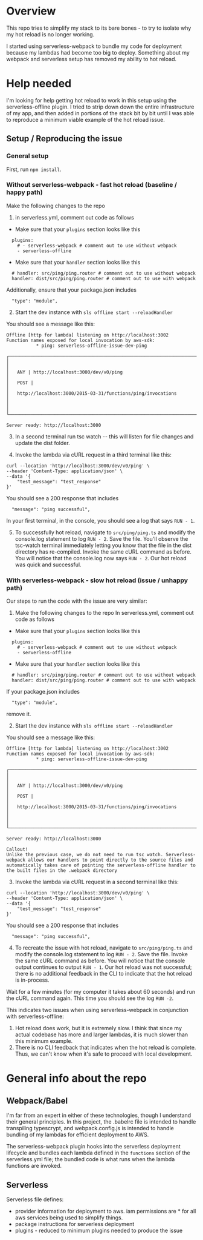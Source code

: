 # Overview
This repo tries to simplify my stack to its bare bones - to try to isolate why my hot reload is no longer working. 

I started using serverless-webpack to bundle my code for deployment because my lambdas had become too big to deploy. Something about my webpack and serverless setup has removed my ability to hot reload.

# Help needed
I'm looking for help getting hot reload to work in this setup using the serverless-offline plugin. I tried to strip down down the entire infrastructure of my app, and then added in portions of the stack bit by bit until I was able to reproduce a minimum viable example of the hot reload issue.

## Setup / Reproducing the issue

### General setup

First, run `npm install`.

### Without serverless-webpack - fast hot reload (baseline / happy path)

Make the following changes to the repo
1. in serverless.yml, comment out code as follows 
- Make sure that your `plugins` section looks like this
```
  plugins:
    # - serverless-webpack # comment out to use without webpack
    - serverless-offline
```
- Make sure that your `handler` section looks like this
```
  # handler: src/ping/ping.router # comment out to use without webpack
  handler: dist/src/ping/ping.router # comment out to use with webpack
```

Additionally, ensure that your package.json includes

```
  "type": "module",
```

2. Start the dev instance with `sls offline start --reloadHandler`

You should see a message like this:

```
Offline [http for lambda] listening on http://localhost:3002
Function names exposed for local invocation by aws-sdk:
           * ping: serverless-offline-issue-dev-ping

┌─────────────────────────────────────────────────────────────────────┐
│                                                                     │
│   ANY | http://localhost:3000/dev/v0/ping                           │
│   POST |                                                            │
│   http://localhost:3000/2015-03-31/functions/ping/invocations       │
│                                                                     │
└─────────────────────────────────────────────────────────────────────┘

Server ready: http://localhost:3000
```

3. In a second terminal run tsc watch -- this will listen for file changes and update the dist folder.

4. Invoke the lambda via cURL request in a third terminal like this:

```
curl --location 'http://localhost:3000/dev/v0/ping' \
--header 'Content-Type: application/json' \
--data '{
    "test_message": "test_response"
}'
```

You should see a 200 response that includes 
```
  "message": "ping successful",
```

In your first terminal, in the console, you should see a log that says `RUN - 1`.

5. To successfully hot reload, navigate to `src/ping/ping.ts` and modify the console.log statement to log `RUN - 2`. Save the file. You'll observe the tsc-watch terminal immediately letting you know that the file in the dist directory has re-compiled. Invoke the same cURL command as before. You will notice that the console.log now says `RUN - 2`. Our hot reload was quick and successful. 

### With serverless-webpack - slow hot reload (issue / unhappy path)

Our steps to run the code with the issue are very similar:

1. Make the following changes to the repo
In serverless.yml, comment out code as follows 
- Make sure that your `plugins` section looks like this
```
  plugins:
    # - serverless-webpack # comment out to use without webpack
    - serverless-offline
```
- Make sure that your `handler` section looks like this
```
  # handler: src/ping/ping.router # comment out to use without webpack
  handler: dist/src/ping/ping.router # comment out to use with webpack
```

If your package.json includes
```
  "type": "module",
```
remove it.

2. Start the dev instance with `sls offline start --reloadHandler`

You should see a message like this:

```
Offline [http for lambda] listening on http://localhost:3002
Function names exposed for local invocation by aws-sdk:
           * ping: serverless-offline-issue-dev-ping

┌─────────────────────────────────────────────────────────────────────┐
│                                                                     │
│   ANY | http://localhost:3000/dev/v0/ping                           │
│   POST |                                                            │
│   http://localhost:3000/2015-03-31/functions/ping/invocations       │
│                                                                     │
└─────────────────────────────────────────────────────────────────────┘

Server ready: http://localhost:3000
```
```
Callout!
Unlike the previous case, we do not need to run tsc watch. Serverless-webpack allows our handlers to point directly to the source files and automatically takes care of pointing the serverless-offline handler to the built files in the .webpack directory
```

3. Invoke the lambda via cURL request in a second terminal like this:

```
curl --location 'http://localhost:3000/dev/v0/ping' \
--header 'Content-Type: application/json' \
--data '{
    "test_message": "test_response"
}'
```

You should see a 200 response that includes 
```
  "message": "ping successful",
```

4. To recreate the issue with hot reload, navigate to `src/ping/ping.ts` and modify the console.log statement to log `RUN - 2`. Save the file. Invoke the same cURL command as before. You will notice that the console output continues to output `RUN - 1`. Our hot reload was not successful; there is no additional feedback in the CLI to indicate that the hot reload is in-process.

Wait for a few minutes (for my computer it takes about 60 seconds) and run the cURL command again. This time you should see the log `RUN -2`.

This indicates two issues when using serverless-webpack in conjunction with serverless-offline:
1. Hot reload does work, but it is extremely slow. I think that since my actual codebase has more and larger lambdas, it is much slower than this minimum example.
2. There is no CLI feedback that indicates when the hot reload is complete. Thus, we can't know when it's safe to proceed with local development. 


# General info about the repo
## Webpack/Babel
I'm far from an expert in either of these technologies, though I understand their general principles. In this project, the .babelrc file is intended to handle transpiling typescrypt, and webpack.config.js is intended to handle bundling of my lambdas for efficient deployment to AWS. 

The serverless-webpack plugin hooks into the serverless deployment lifecycle and bundles each lambda defined in the `functions` section of the serverless.yml file; the bundled code is what runs when the lambda functions are invoked.

## Serverless
Serverless file defines:
- provider information for deployment to aws. iam permissions are * for all aws services being used to simplify things.
- package instructions for serverless deployment
- plugins - reduced to minimum plugins needed to produce the issue